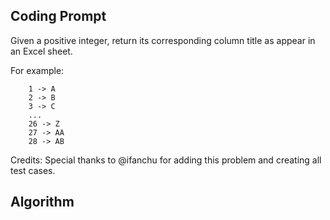 ## Coding Prompt

Given a positive integer, return its corresponding column title as appear in an Excel sheet.

For example:
```
    1 -> A
    2 -> B
    3 -> C
    ...
    26 -> Z
    27 -> AA
    28 -> AB 
```
Credits:
Special thanks to @ifanchu for adding this problem and creating all test cases.

## Algorithm


